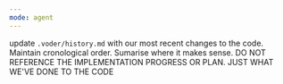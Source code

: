 ```yaml
---
mode: agent
---
```


update `.voder/history.md` with our most recent changes to the code. Maintain cronological order. Sumarise where it makes sense.
DO NOT REFERENCE THE IMPLEMENTATION PROGRESS OR PLAN. JUST WHAT WE'VE DONE TO THE CODE
